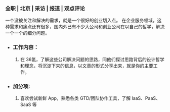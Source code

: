 ### 全职 | 北京 | 采访 | 报道 | 观点评论

一个没被关注和解决的需求，就是一个很好的创业切入点。 在企业服务领域，这种需求和痛点还有很多，国内外已有不少大公司和创业公司在以自己的哲学，解决一个一个的细分问题。

* ### 工作内容：

  1. 在 36氪，了解这些公司解决问题的思路，同他们探讨思路背后的设计哲学和理念，将沉淀下来的信息，以文章的形式分享出来，就是你的主要工作。

* ### 加分项:

  1. 喜欢尝试新鲜 App，熟悉各类 GTD/团队协作工具，了解 IaaS、PaaS、SaaS 等


